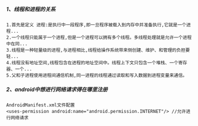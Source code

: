 ##### 1、线程和进程的关系

```
1.首先是定义 进程:是执行中一段程序,即一旦程序被载入到内存中并准备执行,它就是一个进程...
2.一个线程只能属于一个进程,但是一个进程可以拥有多个线程。多线程处理就是允许一个进程中在同...
3.线程是一种轻量级的进程,与进程相比,线程给操作系统带来侧创建、维护、和管理的负担要轻...
4.线程没有地址空间,线程包含在进程的地址空间中。线程上下文只包含一个堆栈、一个寄存器、一个...
5.父和子进程使用进程间通信机制,同一进程的线程通过读取和写入数据到进程变量来通信。

```

##### 2、android中想进行网络请求得在哪里注册

```
AndroidManifest.xml文件配置
<uses-permission android:name="android.permission.INTERNET"/> //允许进行网络请求
```

